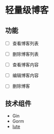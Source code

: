 # 轻量级博客
## 功能
- [ ] 查看博客列表
- [ ] 删除博客列表
- [ ] 查看博客内容
- [ ] 编辑博客内容
- [ ] 删除博客



## 技术组件
- Gin
- Gorm
- [lute](https://github.com/88250/lute)
